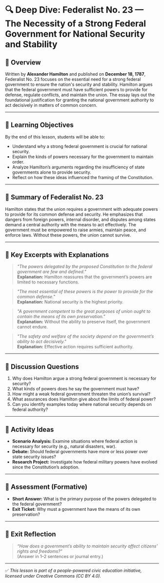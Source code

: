 # 🔍 Deep Dive: Federalist No. 23 — The Necessity of a Strong Federal Government for National Security and Stability

## 🧭 Overview

Written by **Alexander Hamilton** and published on **December 18, 1787**, Federalist No. 23 focuses on the essential need for a strong federal government to ensure the nation's security and stability. Hamilton argues that the federal government must have sufficient powers to provide for defense, regulate conflicts, and maintain the union. The essay lays out the foundational justification for granting the national government authority to act decisively in matters of common concern.

---

## 🎯 Learning Objectives

By the end of this lesson, students will be able to:  
- Understand why a strong federal government is crucial for national security.  
- Explain the kinds of powers necessary for the government to maintain order.  
- Analyze Hamilton’s arguments regarding the insufficiency of state governments alone to provide security.  
- Reflect on how these ideas influenced the framing of the Constitution.

---

## 📘 Summary of Federalist No. 23

Hamilton states that the union requires a government with adequate powers to provide for its common defense and security. He emphasizes that dangers from foreign powers, internal disorder, and disputes among states demand a central authority with the means to act effectively. The government must be empowered to raise armies, maintain peace, and enforce laws. Without these powers, the union cannot survive.

---

## 📖 Key Excerpts with Explanations

> *"The powers delegated by the proposed Constitution to the federal government are few and defined."*  
**Explanation:** Hamilton reassures that the government’s powers are limited to necessary functions.

> *"The most essential of these powers is the power to provide for the common defense."*  
**Explanation:** National security is the highest priority.

> *"A government competent to the great purposes of union ought to contain the means of its own preservation."*  
**Explanation:** Without the ability to preserve itself, the government cannot endure.

> *"The safety and welfare of the society depend on the government’s ability to act decisively."*  
**Explanation:** Effective action requires sufficient authority.

---

## 💬 Discussion Questions

1. Why does Hamilton argue a strong federal government is necessary for security?  
2. What kinds of powers does he say the government must have?  
3. How might a weak federal government threaten the union’s survival?  
4. What assurances does Hamilton give about the limits of federal power?  
5. Can you identify examples today where national security depends on federal authority?

---

## 🧪 Activity Ideas

- **Scenario Analysis:** Examine situations where federal action is necessary for security (e.g., natural disasters, war).  
- **Debate:** Should federal governments have more or less power over state security issues?  
- **Research Project:** Investigate how federal military powers have evolved since the Constitution’s adoption.

---

## 📎 Assessment (Formative)

- **Short Answer:** What is the primary purpose of the powers delegated to the federal government?  
- **Exit Ticket:** Why must a government have the means of its own preservation?

---

## 🏁 Exit Reflection

> *“How does a government’s ability to maintain security affect citizens’ rights and freedoms?”*  
(Answer in 1–2 sentences or journal entry.)

---

✅ *This lesson is part of a people-powered civic education initiative, licensed under Creative Commons (CC BY 4.0).*
